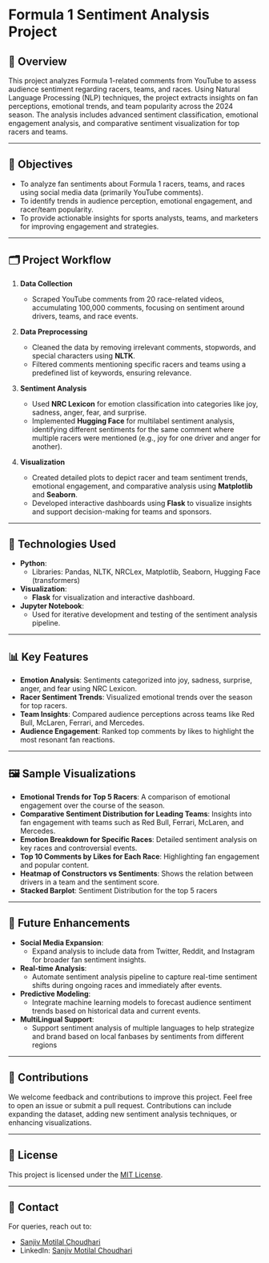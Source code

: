 # Formula 1 Sentiment Analysis Project

## 📖 Overview

This project analyzes Formula 1-related comments from YouTube to assess audience sentiment regarding racers, teams, and races. Using Natural Language Processing (NLP) techniques, the project extracts insights on fan perceptions, emotional trends, and team popularity across the 2024 season. The analysis includes advanced sentiment classification, emotional engagement analysis, and comparative sentiment visualization for top racers and teams.

---

## 🎯 Objectives

- To analyze fan sentiments about Formula 1 racers, teams, and races using social media data (primarily YouTube comments).
- To identify trends in audience perception, emotional engagement, and racer/team popularity.
- To provide actionable insights for sports analysts, teams, and marketers for improving engagement and strategies.

---

## 🗂️ Project Workflow

1. **Data Collection**  
   - Scraped YouTube comments from 20 race-related videos, accumulating 100,000 comments, focusing on sentiment around drivers, teams, and race events.
   
2. **Data Preprocessing**  
   - Cleaned the data by removing irrelevant comments, stopwords, and special characters using **NLTK**.
   - Filtered comments mentioning specific racers and teams using a predefined list of keywords, ensuring relevance.
   
3. **Sentiment Analysis**  
   - Used **NRC Lexicon** for emotion classification into categories like joy, sadness, anger, fear, and surprise.
   - Implemented **Hugging Face** for multilabel sentiment analysis, identifying different sentiments for the same comment where multiple racers were mentioned (e.g., joy for one driver and anger for another).

4. **Visualization**  
   - Created detailed plots to depict racer and team sentiment trends, emotional engagement, and comparative analysis using **Matplotlib** and **Seaborn**.
   - Developed interactive dashboards using **Flask** to visualize insights and support decision-making for teams and sponsors.

---

## 🔧 Technologies Used

- **Python**:  
  - Libraries: Pandas, NLTK, NRCLex, Matplotlib, Seaborn, Hugging Face (transformers)
- **Visualization**:  
  - **Flask** for visualization and interactive dashboard.
- **Jupyter Notebook**:  
  - Used for iterative development and testing of the sentiment analysis pipeline.

---

## 📊 Key Features

- **Emotion Analysis**: Sentiments categorized into joy, sadness, surprise, anger, and fear using NRC Lexicon.
- **Racer Sentiment Trends**: Visualized emotional trends over the season for top racers.
- **Team Insights**: Compared audience perceptions across teams like Red Bull, McLaren, Ferrari, and Mercedes.
- **Audience Engagement**: Ranked top comments by likes to highlight the most resonant fan reactions.

---

## 🖼️ Sample Visualizations

- **Emotional Trends for Top 5 Racers**: A comparison of emotional engagement over the course of the season.
- **Comparative Sentiment Distribution for Leading Teams**: Insights into fan engagement with teams such as Red Bull, Ferrari, McLaren, and Mercedes.
- **Emotion Breakdown for Specific Races**: Detailed sentiment analysis on key races and controversial events.
- **Top 10 Comments by Likes for Each Race**: Highlighting fan engagement and popular content.
- **Heatmap of Constructors vs Sentiments**: Shows the relation between drivers in a team and the sentiment score.
- **Stacked Barplot**: Sentiment Distribution for the top 5 racers 

---

## 🚀 Future Enhancements

- **Social Media Expansion**:  
  - Expand analysis to include data from Twitter, Reddit, and Instagram for broader fan sentiment insights.
- **Real-time Analysis**:  
  - Automate sentiment analysis pipeline to capture real-time sentiment shifts during ongoing races and immediately after events.
- **Predictive Modeling**:  
  - Integrate machine learning models to forecast audience sentiment trends based on historical data and current events.
- **MultiLingual Support**:
  - Support sentiment analysis of multiple languages to help strategize and brand based on local fanbases by sentiments from different regions 

---

## 🤝 Contributions

We welcome feedback and contributions to improve this project. Feel free to open an issue or submit a pull request. Contributions can include expanding the dataset, adding new sentiment analysis techniques, or enhancing visualizations.

---

## 📜 License

This project is licensed under the [MIT License](LICENSE).

---

## 💬 Contact

For queries, reach out to:  
- [Sanjiv Motilal Choudhari](mailto:motilalchoudhari.s@northeastern.edu)  
- LinkedIn: [Sanjiv Motilal Choudhari](https://www.linkedin.com/in/sanjivmotilalchoudhari/)
